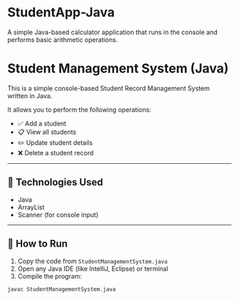 # StudentApp-Java
A simple Java-based calculator application that runs in the console and performs basic arithmetic operations.
# Student Management System (Java)

This is a simple console-based Student Record Management System written in Java.

It allows you to perform the following operations:
- ✅ Add a student
- 📋 View all students
- ✏️ Update student details
- ❌ Delete a student record

---

## 📌 Technologies Used
- Java
- ArrayList
- Scanner (for console input)

---

## 🚀 How to Run

1. Copy the code from `StudentManagementSystem.java`
2. Open any Java IDE (like IntelliJ, Eclipse) or terminal
3. Compile the program:
```bash
javac StudentManagementSystem.java
